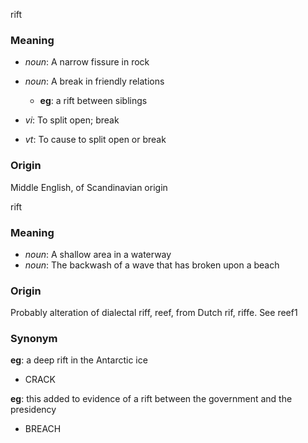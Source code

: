 rift
### Meaning
+ _noun_: A narrow fissure in rock
+ _noun_: A break in friendly relations
    + __eg__: a rift between siblings

+ _vi_: To split open; break
+ _vt_: To cause to split open or break

### Origin

Middle English, of Scandinavian origin

rift
### Meaning
+ _noun_: A shallow area in a waterway
+ _noun_: The backwash of a wave that has broken upon a beach

### Origin

Probably alteration of dialectal riff, reef, from Dutch rif, riffe. See reef1

### Synonym

__eg__: a deep rift in the Antarctic ice

+ CRACK

__eg__: this added to evidence of a rift between the government and the presidency

+ BREACH


